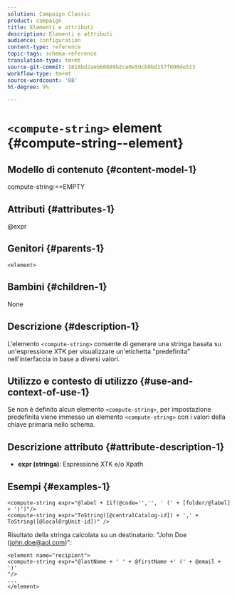 ```yaml
---
solution: Campaign Classic
product: campaign
title: Elementi e attributi
description: Elementi e attributi
audience: configuration
content-type: reference
topic-tags: schema-reference
translation-type: tm+mt
source-git-commit: 1818bd2aeb60689b2ce0e59cb0bd157f000de513
workflow-type: tm+mt
source-wordcount: '88'
ht-degree: 9%

---
```



# `<compute-string>` element  {#compute-string--element}

## Modello di contenuto {#content-model-1}

compute-string:==EMPTY

## Attributi {#attributes-1}

@expr

## Genitori {#parents-1}

`<element>`

## Bambini {#children-1}

None

## Descrizione {#description-1}

L&#39;elemento `<compute-string>` consente di generare una stringa basata su un&#39;espressione XTK per visualizzare un&#39;etichetta &quot;predefinita&quot; nell&#39;interfaccia in base a diversi valori.

## Utilizzo e contesto di utilizzo {#use-and-context-of-use-1}

Se non è definito alcun elemento `<compute-string>`, per impostazione predefinita viene immesso un elemento `<compute-string>` con i valori della chiave primaria nello schema.

## Descrizione attributo {#attribute-description-1}

* **expr (stringa)**: Espressione XTK e/o Xpath

## Esempi {#examples-1}

```
<compute-string expr="@label + Iif(@code='','', ' (' + [folder/@label] + ')')"/>  
<compute-string expr="ToString([@centralCatalog-id]) + ',' + ToString([@localOrgUnit-id])" />
```

Risultato della stringa calcolata su un destinatario: &quot;John Doe (john.doe@aol.com)&quot;:

```
<element name="recipient">
<compute-string expr="@lastName + ' ' + @firstName +' (' + @email + ')'
"/>
...
</element>
```
